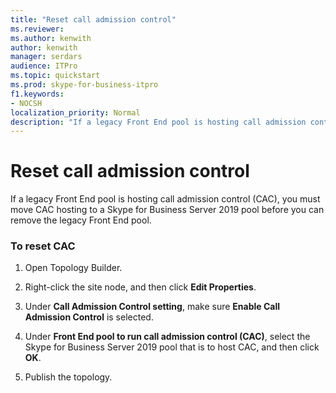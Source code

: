 ```yaml
---
title: "Reset call admission control"
ms.reviewer: 
ms.author: kenwith
author: kenwith
manager: serdars
audience: ITPro
ms.topic: quickstart
ms.prod: skype-for-business-itpro
f1.keywords:
- NOCSH
localization_priority: Normal
description: "If a legacy Front End pool is hosting call admission control (CAC), you must move CAC hosting to a Skype for Business Server 2019 pool before you can remove the legacy Front End pool."
---
```


# Reset call admission control

If a legacy Front End pool is hosting call admission control (CAC), you must move CAC hosting to a Skype for Business Server 2019 pool before you can remove the legacy Front End pool.
  
### To reset CAC

1. Open Topology Builder.
    
2. Right-click the site node, and then click **Edit Properties**.
    
3. Under **Call Admission Control setting**, make sure **Enable Call Admission Control** is selected. 
    
4. Under **Front End pool to run call admission control (CAC)**, select the Skype for Business Server 2019 pool that is to host CAC, and then click **OK**.
    
5. Publish the topology.
    

